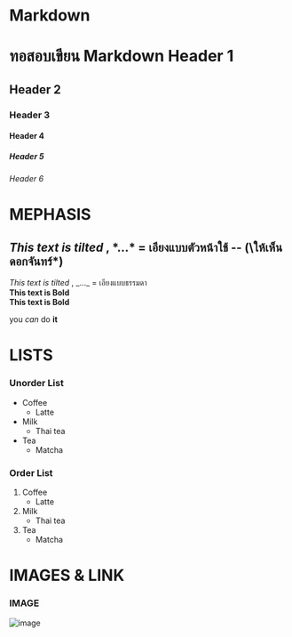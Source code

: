 # Markdown
# ทอสอบเขียน Markdown Header 1
## Header 2
### Header 3
#### Header 4
##### Header 5
###### Header 6

# MEPHASIS
*This text is tilted* , \*...* = เอียงแบบตัวหน้าใช้ -- (\ให้เห็นดอกจันทร์*)
--
_This text is tilted_ , \_..._ = เอียงแบบธรรมดา 
<br>
**This text is Bold**
<br>
__This text is Bold__

you _can_ do __it__
# LISTS
### Unorder List
* Coffee
  * Latte 
* Milk
  * Thai tea 
* Tea
  * Matcha
### Order List
1. Coffee
    * Latte 
2. Milk
    * Thai tea 
3. Tea
    * Matcha

# IMAGES & LINK
### IMAGE
![image]([https://www.google.com/url?sa=i&url=https%3A%2F%2Fthematter.co%2Flife%2Fhistory-of-thaitea%2F27402&psig=AOvVaw0j7cc-wn9mXQTlLm2vTPtV&ust=1654421070298000&source=images&cd=vfe&ved=0CAwQjRxqFwoTCJjzyP68k_gCFQAAAAAdAAAAABAD](https://thematter.co/wp-content/uploads/2017/06/%E0%B8%8A%E0%B8%B2%E0%B9%84%E0%B8%97%E0%B8%A2-cover-content-WEB.png))
